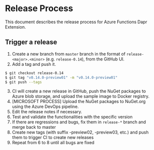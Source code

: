 # Release Process

This document describes the release process for Azure Functions Dapr Extension.

## Trigger a release

1. Create a new branch from `master` branch in the format of `release-<major>.<minor>` (e.g. `release-0.14`), from the GitHub UI.
2. Add a tag and push it.
```bash
$ git checkout release-0.14
$ git tag "v0.14.0-preview01" -m "v0.14.0-preview01"
$ git push --tags
```
3. CI will create a new release in GitHub, push the NuGet packages to Azure blob storage, and upload the sample image to Docker registry.
4. [MICROSOFT PROCESS] Upload the NuGet packages to NuGet.org using the Azure DevOps pipeline.
5. Edit the release notes if necessary.
6. Test and validate the functionalities with the specific version
7. If there are regressions and bugs, fix them in `release-*` branch and merge back to master
8. Create new tags (with suffix -preview02, -preview03, etc.) and push them to trigger CI to create new releases
9. Repeat from 6 to 8 until all bugs are fixed